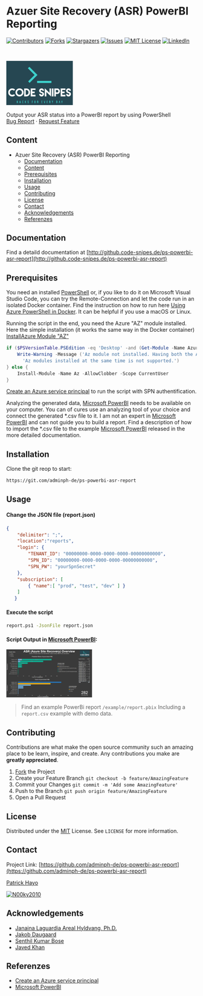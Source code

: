 <!--
*** To avoid retyping too much info. Do a search and replace for the following:
*** adminph-de, ps-powerbi-asr-report, N00ky2010, patrick.hayo@flsmidth.com
-->

# Azuer Site Recovery (ASR) PowerBI Reporting 

[![Contributors][contributors-shield]][contributors-url]
[![Forks][forks-shield]][forks-url]
[![Stargazers][stars-shield]][stars-url]
[![Issues][issues-shield]][issues-url]
[![MIT License][license-shield]][license-url]
[![LinkedIn][linkedin-shield]][linkedin-url]

<br />
<p align="left">
  <a href="https://github.com/adminph-de/ps-powerbi-asr-report">
    <img src="images/logo.png" alt="Code Snipes" width="35%" height="35%">
  </a>
  <p align="left">
    Output your ASR status into a PowerBI report by using PowerShell
    <br />
    <a href="https://github.com/adminph-de/ps-powerbi-asr-report/issues">Bug Report</a>
    ·
    <a href="https://github.com/adminph-de/ps-powerbi-asr-report/issues">Request Feature</a>
  </p>
</p>


## Content

- Azuer Site Recovery (ASR) PowerBI Reporting
  - [Documentation](#documentation)
  - [Content](#content)
  - [Prerequisites](#Prerequisites)
  - [Installation](#installation)
  - [Usage](#usage)
  - [Contributing](#contributing)
  - [License](#license)
  - [Contact](#contact)
  - [Acknowledgements](#acknowledgements)
  - [Referenzes](#referenzes)


## Documentation

Find a detaild documentation at [http://github.code-snipes.de/ps-powerbi-asr-report](http://github.code-snipes.de/ps-powerbi-asr-report) 


## Prerequisites

You need an installed [PowerShell](https://docs.microsoft.com/en-us/powershell/) or, if you like to do it on Microsoft Visual Studio Code, you can try the Remote-Connection and let the code run in an isolated Docker container. Find the instruction on how to run here [Using Azure PowerShell in Docker](https://docs.microsoft.com/en-us/powershell/azure/azureps-in-docker?view=azps-4.4.0). It can be helpful if you use a macOS or Linux.

Running the script in the end, you need the Azure "AZ" module installed. Here the simple installation (it works the same way in the Docker container)
[InstallAzure Module "AZ"](https://docs.microsoft.com/en-us/powershell/azure/install-az-ps?view=azps-4.4.0)
```powershell
if ($PSVersionTable.PSEdition -eq 'Desktop' -and (Get-Module -Name AzureRM -ListAvailable)) {
    Write-Warning -Message ('Az module not installed. Having both the AzureRM and ' +
      'Az modules installed at the same time is not supported.')
} else {
    Install-Module -Name Az -AllowClobber -Scope CurrentUser
}
```

[Create an Azure service principal](https://docs.microsoft.com/en-us/powershell/azure/create-azure-service-principal-azureps?view=azps-4.4.0) to run the script with SPN authentification.

Analyzing the generated data, [Microsoft PowerBI](https://powerbi.microsoft.com/en-us/) needs to be available on your computer. You can of cures use an analyzing tool of your choice and connect the generated *.csv file to it. I am not an expert in [Microsoft PowerBI](https://powerbi.microsoft.com/en-us/) and can not guide you to build a report. Find a description of how to import the *.csv file to the example [Microsoft PowerBI](https://powerbi.microsoft.com/en-us/) released in the more detailed documentation.


## Installation

Clone the git reop to start:
```bash
https://git.com/adminph-de/ps-powerbi-asr-report
```

## Usage

#### Change the JSON file (report.json)
```json
{
    "delimiter": ";",
    "location":"reports",
    "login": {
        "TENANT_ID": "00000000-0000-0000-0000-00000000000",
        "SPN_ID": "00000000-0000-0000-0000-00000000000",
        "SPN_PW": "yourSpnSecret"
    },
    "subscription": [
        { "name":[ "prod", "test", "dev" ] }
    ]
   }
```

#### Execute the script
```bash
report.ps1 -JsonFile report.json
```

#### Script Output in [Microsoft PowerBI](https://powerbi.microsoft.com/en-us/):

<p align="left">
  <a href="https://github.com/adminph-de/ps-powerbi-asr-report">
    <img src="images/screenshot.png" alt="Code Snipes" width="45%" height="45%">
  </a>
</p>

>Find an example PowerBi report  ``/example/report.pbix`` Including a ``report.csv`` example with demo data.

## Contributing

Contributions are what make the open source community such an amazing place to be learn, inspire, and create. Any contributions you make are **greatly appreciated**.

1. [Fork](https://docs.github.com/en/enterprise/2.13/user/articles/fork-a-repo) the Project
2. Create your Feature Branch `git checkout -b feature/AmazingFeature`
3. Commit your Changes `git commit -m 'Add some AmazingFeature'`
4. Push to the Branch `git push origin feature/AmazingFeature`
5. Open a Pull Request


## License

Distributed under the [MIT](https://choosealicense.com/licenses/mit/) License. See `LICENSE` for more information.


## Contact

Project Link: [https://github.com/adminph-de/ps-powerbi-asr-report](https://github.com/adminph-de/ps-powerbi-asr-report)

[Patrick Hayo](patrick.hayo@flsmidth.com)

[![N00ky2010](https://img.shields.io/twitter/follow/N00ky2010)](https://www.twitter.com/N00ky2010)


## Acknowledgements

* [Janaina Laguardia Areal Hyldvang, Ph.D.](https://www.linkedin.com/in/janainahyldvang/)
* [Jakob Daugaard](https://www.linkedin.com/in/jakobdaugaard/?locale=en_US)
* [Senthil Kumar Bose](https://www.linkedin.com/in/senthil-kumar-bose-6900582/)
* [Javed Khan](https://www.linkedin.com/in/javed-khan-674863164/)


## Referenzes

* [Create an Azure service principal](https://docs.microsoft.com/en-us/powershell/azure/create-azure-service-principal-azureps?view=azps-4.4.0)
* [Microsoft PowerBI](https://powerbi.microsoft.com/en-us/)


<!-- https://www.markdownguide.org/basic-syntax/#reference-style-links -->
[contributors-shield]: https://img.shields.io/github/contributors/adminph-de/ps-powerbi-asr-report.svg?style=flat-square
[contributors-url]: https://github.com/adminph-de/ps-powerbi-asr-report/graphs/contributors
[forks-shield]: https://img.shields.io/github/forks/adminph-de/ps-powerbi-asr-report.svg?style=flat-square
[forks-url]: https://github.com/adminph-de/ps-powerbi-asr-report/network/members
[stars-shield]: https://img.shields.io/github/stars/adminph-de/ps-powerbi-asr-report.svg?style=flat-square
[stars-url]: https://github.com/adminph-de/ps-powerbi-asr-report/stargazers
[issues-shield]: https://img.shields.io/github/issues/adminph-de/ps-powerbi-asr-report.svg?style=flat-square
[issues-url]: https://github.com/adminph-de/ps-powerbi-asr-report/issues
[license-shield]: https://img.shields.io/github/license/adminph-de/ps-powerbi-asr-report.svg?style=flat-square
[license-url]: https://github.com/adminph-de/ps-powerbi-asr-report/blob/master/LICENSE.txt
[linkedin-shield]: https://img.shields.io/badge/-LinkedIn-black.svg?style=flat-square&logo=linkedin&colorB=555
[linkedin-url]: https://www.linkedin.com/in/patrickhayo/?locale=en_US
[product-screenshot]: images/screenshot.png
[product-documentation]: http://github.code-snipes.de/ps-powerbi-asr-report